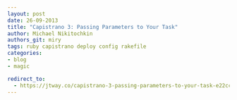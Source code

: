 ```yaml
---
layout: post
date: 26-09-2013
title: "Capistrano 3: Passing Parameters to Your Task"
author: Michael Nikitochkin
authors_git: miry
tags: ruby capistrano deploy config rakefile
categories:
- blog
- magic

redirect_to:
  - https://jtway.co/capistrano-3-passing-parameters-to-your-task-e22cc9f659c3
---
```

